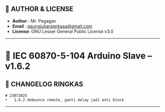 
## 👤 AUTHOR & LICENSE

- **Author** : Mr. Pegagan  
- **Email**  : agungjulianperkasa@gmail.com  
- **License**: GNU Lesser General Public License v3.0

---

# 📡 IEC 60870-5-104 Arduino Slave – v1.6.2

## 📑 CHANGELOG RINGKAS
	# 23072025
	•	1.6.2 debounce remote, ganti delay jadi anti block 

---


